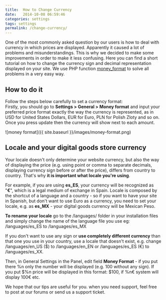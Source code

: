 ```yaml
---
title:  How to Change Currency
date:   2014-10-08 06:59:46
categories: settings
tags: settings
permalink: /change-currency/
---
```

One of the most commonly asked question by our users is how to deal with currency in which prices are displayed. Apparently it caused a lot of problems and misunderstandings. This is why we decided to make some improvements in order to make it less confusing. Here you can find a short tutorial on how to change the currency sign and decimal representation displayed on your site. We use PHP function [money_format](http://php.net/manual/en/function.money-format.php) to solve all problems in a very easy way.

## How to do it

Follow the steps below carefully to set a currency format:<br>
Firstly, you should go to **Settings > General > Money format** and input your preferred price format exactly the way the currency is represented, as in USD for United States Dollars, EUR for Euro, PLN for Polish Zloty and so on. Once you press update then the currency will show next to each amount.

![money format]({{ site.baseurl }}/images/money-format.png)

## Locale and your digital goods store currency

Your locale doesn't only determine your website currency, but also the way of displaying the price (e.g. using point or comma to separate decimals, displaying currency sign before or after the price), differs from country to country. That's why **it is important what locale you're using**.

For example, if you are using **es_ES**, your currency will be recognized as "**€**", which is a legal medium of exchange in Spain. Locale is composed by the shortcut of a language and a country - so if you want to have your site in Spanish, but don't want to use Euro as a currency, you need to set your locale, e.g. as **es_MX** - your digital goods currency will be Mexican Peso.

**To rename your locale** go to the /languages/ folder in your installation files and simply change the name of the language file you use eg: /languages/es_ES to /languages/es_MX

If you don't want to use any sign or **use completely different currency** than that one you use in your country, use a locale that doesn't exist, e.g. change /languages/en_US ($) to /languages/en_EN or /languages/es_ES (€) to /languages/es_XX.

Then, in General Settings in the Panel, edit field **Money Format** - if you put there %n only the number will be displayed (e.g. 100 without any sign). If you put $%n price will be displayed in this format: $100, if %n€ system will display 100€ etc.

We hope that our tips are useful for you. when you need support, feel free to post at our forums or send us a support ticket.





